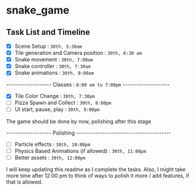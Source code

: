 # snake_game

## Task List and Timeline
- [x] Scene Setup : `30th, 5:30am`
- [x] Tile generation and Camera position : `30th, 6:30 am`
- [x] Snake movement : `30th, 7:00am`
- [x] Snake controller : `30th, 7:30am`
- [x] Snake animations : `30th, 8:00am`

------------------- Classes : `8:00 am to 7:00pm` --------------------
- [x] Tile Color Change : `30th, 7:30pm`
- [ ] Pizza Spawn and Collect : `30th, 8:00pm`
- [ ] UI start, pause, play : `30th, 9:00pm`

The game should be done by now, polishing after this stage

------------------- Polishing ----------------------------------------
- [ ] Particle effects : `30th, 10:00pm`
- [ ] Physics Based Animations (if allowed) : `30th, 11:00pm`
- [ ] Better assets : `30th, 12:00pm`

I will keep updating this readme as I complete the tasks. Also, I might take more time after 12:00 pm to think of ways to polish it more / add features, if that is allowed.
